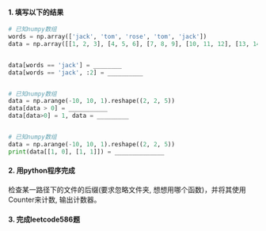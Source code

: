 #### 1. 填写以下的结果
```python
# 已知numpy数组
words = np.array(['jack', 'tom', 'rose', 'tom', 'jack'])
data = np.array([[1, 2, 3], [4, 5, 6], [7, 8, 9], [10, 11, 12], [13, 14, 15]])


data[words == 'jack'] = ________
data[words == 'jack', :2] = __________


# 已知numpy数组
data = np.arange(-10, 10, 1).reshape((2, 2, 5))
data[data > 0] = ___________
data[data>0] = 1, data = _________


# 已知numpy数组
data = np.arange(-10, 10, 1).reshape((2, 2, 5))
print(data[[1, 0], [1, 1]]) = ______________
```

#### 2. 用python程序完成
检查某一路径下的文件的后缀(要求忽略文件夹, 想想用哪个函数)，并将其使用Counter来计数, 输出计数器。

#### 3. 完成leetcode586题